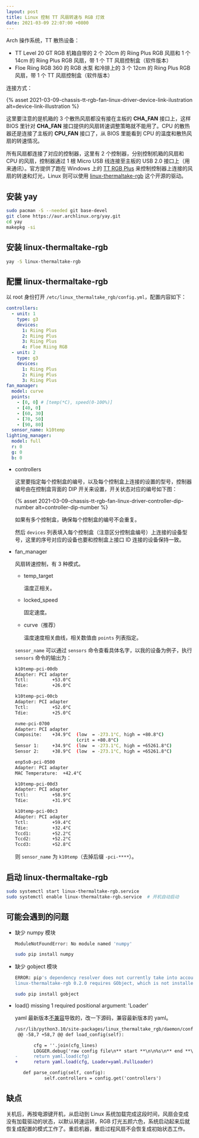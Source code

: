 ```yaml
---
layout: post
title: Linux 控制 TT 风扇转速与 RGB 灯效
date: 2021-03-09 22:07:00 +0800
---
```


Arch 操作系统，TT 散热设备：

- TT Level 20 GT RGB 机箱自带的 2 个 20cm 的 Riing Plus RGB 风扇和 1 个 14cm 的 Riing Plus RGB 风扇，带 1 个 TT 风扇控制盒（软件版本）
- Floe Riing RGB 360 的 RGB 水泵 和冷排上的 3 个 12cm 的 Riing Plus RGB 风扇，带 1 个 TT 风扇控制盒（软件版本）

连接方式：

{% asset 2021-03-09-chassis-tt-rgb-fan-linux-driver-device-link-ilustration alt=device-link-illustration %}

这里要注意的是机箱的 3 个散热风扇都没有接在主板的 **CHA_FAN** 接口上，这样 BIOS 里针对 **CHA_FAN** 接口提供的风扇转速调整策略就不能用了。CPU 的散热器还是连接了主板的 **CPU_FAN** 接口了，从 BIOS 里能看到 CPU 的温度和散热风扇的转速情况。

所有风扇都连接了对应的控制器，这里有 2 个控制器，分别控制机箱的风扇和 CPU 的风扇，控制器通过 1 根 Micro USB 线连接至主板的 USB 2.0 接口上（用来通讯）。官方提供了跑在 Windows 上的 [TT RGB Plus](https://ttrgbplus.thermaltake.com/cn/) 来控制控制器上连接的风扇的转速和灯光，Linux 则可以使用 [linux-thermaltake-rgb](https://github.com/chestm007/linux_thermaltake_riing) 这个开源的驱动。

## 安装 yay

```bash
sudo pacman -S --needed git base-devel
git clone https://aur.archlinux.org/yay.git
cd yay
makepkg -si
```

## 安装 linux-thermaltake-rgb

```bash
yay -S linux-thermaltake-rgb
```

## 配置 linux-thermaltake-rgb

以 root 身份打开 `/etc/linux_thermaltake_rgb/config.yml`，配置内容如下：

```yaml
controllers:
  - unit: 1
    type: g3
    devices:
      1: Riing Plus
      2: Riing Plus
      3: Riing Plus
      4: Floe Riing RGB
  - unit: 2
    type: g3
    devices:
      1: Riing Plus
      2: Riing Plus
      3: Riing Plus
fan_manager:
  model: curve
  points:
    - [0, 0] # [temp(*C), speed(0-100%)]
    - [40, 0]
    - [60, 30]
    - [70, 50]
    - [90, 80]
  sensor_name: k10temp
lighting_manager:
  model: full
  r: 0
  g: 0
  b: 0
```

- controllers

  这里要指定每个控制盒的编号，以及每个控制盒上连接的设置的型号，控制器编号由在控制盒背面的 DIP 开关来设置，开关状态对应的编号如下图：

  {% asset 2021-03-09-chassis-tt-rgb-fan-linux-driver-controller-dip-number alt=controller-dip-number %}

  如果有多个控制盒，确保每个控制盒的编号不会重复。

  然后 `devices` 列表填入每个控制盒（注意区分控制盒编号）上连接的设备型号，这里的序号对应的设备也要和控制盒上接口 ID 连接的设备保持一致。

- fan_manager

  风扇转速控制，有 3 种模式。

  - temp_target

    温度正相关。

  - locked_speed

    固定速度。

  - curve（推荐）

    温度速度相关曲线，相关数值由 `points` 列表指定。

  `sensor_name` 可以通过 `sensors` 命令查看具体名字，以我的设备为例子，执行 `sensors` 命令的输出为：

  ```bash
  k10temp-pci-00db
  Adapter: PCI adapter
  Tctl:         +53.0°C
  Tdie:         +26.0°C

  k10temp-pci-00cb
  Adapter: PCI adapter
  Tctl:         +52.0°C
  Tdie:         +25.0°C

  nvme-pci-0700
  Adapter: PCI adapter
  Composite:    +34.9°C  (low  = -273.1°C, high = +80.8°C)
                         (crit = +80.8°C)
  Sensor 1:     +34.9°C  (low  = -273.1°C, high = +65261.8°C)
  Sensor 2:     +38.9°C  (low  = -273.1°C, high = +65261.8°C)

  enp5s0-pci-0500
  Adapter: PCI adapter
  MAC Temperature:  +42.4°C

  k10temp-pci-00d3
  Adapter: PCI adapter
  Tctl:         +58.9°C
  Tdie:         +31.9°C

  k10temp-pci-00c3
  Adapter: PCI adapter
  Tctl:         +59.4°C
  Tdie:         +32.4°C
  Tccd1:        +52.2°C
  Tccd2:        +52.2°C
  Tccd3:        +52.8°C
  ```

  则 `sensor_name` 为 `k10temp`（去掉后缀 `-pci-****`）。

## 启动 linux-thermaltake-rgb

```bash
sudo systemctl start linux-thermaltake-rgb.service
sudo systemctl enable linux-thermaltake-rgb.service  # 开机自动启动
```

## 可能会遇到的问题

- 缺少 numpy 模块

  ```bash
  ModuleNotFoundError: No module named 'numpy'
  ```

  ```bash
  sudo pip install numpy
  ```

- 缺少 gobject 模块

  ```bash
  ERROR: pip's dependency resolver does not currently take into account all the packages that are installed. This behaviour is the source of the following dependency conflicts.
  linux-thermaltake-rgb 0.2.0 requires GObject, which is not installed.
  ```

  ```bash
  sudo pip install gobject
  ```

- load() missing 1 required positional argument: 'Loader'

  yaml 最新版本[不兼容](https://github.com/chestm007/linux_thermaltake_riing/pull/53/files)导致的，改一下源码，兼容最新版本的 yaml。

  ```diff
  /usr/lib/python3.10/site-packages/linux_thermaltake_rgb/daemon/config.py
   @@ -58,7 +58,7 @@ def load_config(self):

         cfg = ''.join(cfg_lines)
         LOGGER.debug('raw config file\n** start **\n\n%s\n** end **\n', cfg)
  -      return yaml.load(cfg)
  +      return yaml.load(cfg, Loader=yaml.FullLoader)

     def parse_config(self, config):
             self.controllers = config.get('controllers')
  ```

## 缺点

关机后，再按电源键开机，从启动到 Linux 系统加载完成这段时间，风扇会变成没有加载驱动的状态，以默认转速运转，RGB 灯光五颜六色，系统启动起来后就恢复成配置的模式工作了。重启机器，重启过程风扇不会恢复成初始状态工作。
